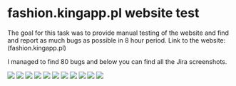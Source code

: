# fashion.kingapp.pl website test

The goal for this task was to provide manual testing of the website and find and report as much bugs as possible in 8 hour period.
Link to the website: (fashion.kingapp.pl)

I managed to find 80 bugs and below you can find all the Jira screenshots.

![](https://github.com/kkowalRepository/kkowal_portfolio/blob/master/Manual%20Testing/FashionKingApp/KingAppBugs/issue1.png)
![](https://github.com/kkowalRepository/kkowal_portfolio/blob/master/Manual%20Testing/FashionKingApp/KingAppBugs/issue2.png)
![](https://github.com/kkowalRepository/kkowal_portfolio/blob/master/Manual%20Testing/FashionKingApp/KingAppBugs/issue3.png)
![](https://github.com/kkowalRepository/kkowal_portfolio/blob/master/Manual%20Testing/FashionKingApp/KingAppBugs/issue4.png)
![](https://github.com/kkowalRepository/kkowal_portfolio/blob/master/Manual%20Testing/FashionKingApp/KingAppBugs/issue5.png)
![](https://github.com/kkowalRepository/kkowal_portfolio/blob/master/Manual%20Testing/FashionKingApp/KingAppBugs/issue6.png)
![](https://github.com/kkowalRepository/kkowal_portfolio/blob/master/Manual%20Testing/FashionKingApp/KingAppBugs/issue7.png)
![](https://github.com/kkowalRepository/kkowal_portfolio/blob/master/Manual%20Testing/FashionKingApp/KingAppBugs/issue8.png)
![](https://github.com/kkowalRepository/kkowal_portfolio/blob/master/Manual%20Testing/FashionKingApp/KingAppBugs/issue9.png)
![](https://github.com/kkowalRepository/kkowal_portfolio/blob/master/Manual%20Testing/FashionKingApp/KingAppBugs/issue10.png)
![](https://github.com/kkowalRepository/kkowal_portfolio/blob/master/Manual%20Testing/FashionKingApp/KingAppBugs/issue11.png)


